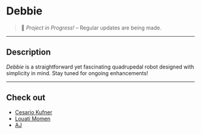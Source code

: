 # **Debbie**

> 🚧 _Project in Progress!_ – Regular updates are being made.

---

## **Description**

_Debbie_ is a straightforward yet fascinating quadrupedal robot designed with simplicity in mind. Stay tuned for ongoing enhancements!

---
## Check out
- [Cesario Kufner](https://github.com/ckfnr)
- [Louati Momen](https://github.com/louatimomen)
- [AJ](https://github.com/AJ-Holzer)
